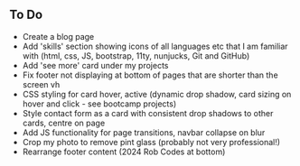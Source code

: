 ## To Do

- Create a blog page
- Add 'skills' section showing icons of all languages etc that I am familiar with (html, css, JS, bootstrap, 11ty, nunjucks, Git and GitHub)
- Add 'see more' card under my projects
- Fix footer not displaying at bottom of pages that are shorter than the screen vh
- CSS styling for card hover, active (dynamic drop shadow, card sizing on hover and click - see bootcamp projects)
- Style contact form as a card with consistent drop shadows to other cards, centre on page
- Add JS functionality for page transitions, navbar collapse on blur
- Crop my photo to remove pint glass (probably not very professional!)
- Rearrange footer content (2024 Rob Codes at bottom)